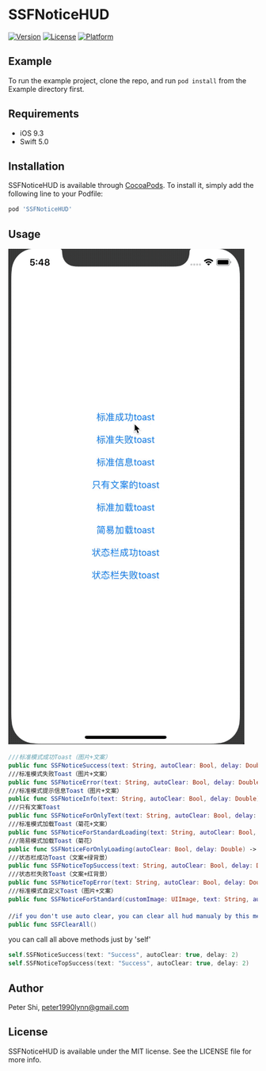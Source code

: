 # SSFNoticeHUD

[![Version](https://img.shields.io/cocoapods/v/SSFNoticeHUD.svg?style=flat)](https://cocoapods.org/pods/SSFNoticeHUD)
[![License](https://img.shields.io/cocoapods/l/SSFNoticeHUD.svg?style=flat)](https://cocoapods.org/pods/SSFNoticeHUD)
[![Platform](https://img.shields.io/cocoapods/p/SSFNoticeHUD.svg?style=flat)](https://cocoapods.org/pods/SSFNoticeHUD)

## Example

To run the example project, clone the repo, and run `pod install` from the Example directory first.

## Requirements
* iOS 9.3
* Swift 5.0

## Installation

SSFNoticeHUD is available through [CocoaPods](https://cocoapods.org). To install
it, simply add the following line to your Podfile:

```ruby
pod 'SSFNoticeHUD'
```

## Usage
![展示图](https://github.com/chkkassd/SSFNoticeHUD/blob/master/SSFNoticeHUDShow.gif)
```swift
///标准模式成功Toast（图片+文案）
public func SSFNoticeSuccess(text: String, autoClear: Bool, delay: Double) -> SSFNoticeHUD 
///标准模式失败Toast（图片+文案）
public func SSFNoticeError(text: String, autoClear: Bool, delay: Double) -> SSFNoticeHUD 
///标准模式提示信息Toast（图片+文案）
public func SSFNoticeInfo(text: String, autoClear: Bool, delay: Double) -> SSFNoticeHUD
///只有文案Toast
public func SSFNoticeForOnlyText(text: String, autoClear: Bool, delay: Double) -> SSFNoticeHUD
///标准模式加载Toast（菊花+文案）
public func SSFNoticeForStandardLoading(text: String, autoClear: Bool, delay: Double) -> SSFNoticeHUD 
///简易模式加载Toast（菊花）
public func SSFNoticeForOnlyLoading(autoClear: Bool, delay: Double) -> SSFNoticeHUD 
///状态栏成功Toast（文案+绿背景）
public func SSFNoticeTopSuccess(text: String, autoClear: Bool, delay: Double) -> SSFNoticeHUD 
///状态栏失败Toast（文案+红背景）
public func SSFNoticeTopError(text: String, autoClear: Bool, delay: Double) -> SSFNoticeHUD 
///标准模式自定义Toast（图片+文案）
public func SSFNoticeForStandard(customImage: UIImage, text: String, autoClear: Bool, delay: Double) ->SSFNoticeHUD 

//if you don't use auto clear, you can clear all hud manualy by this methdos
public func SSFClearAll()
```
you can call all above methods just by 'self'
```swift
self.SSFNoticeSuccess(text: "Success", autoClear: true, delay: 2)
self.SSFNoticeTopSuccess(text: "Success", autoClear: true, delay: 2)
```
## Author

Peter Shi, peter1990lynn@gmail.com

## License

SSFNoticeHUD is available under the MIT license. See the LICENSE file for more info.
